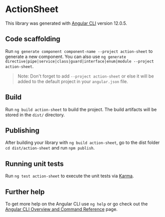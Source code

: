 # ActionSheet

This library was generated with [Angular CLI](https://github.com/angular/angular-cli) version 12.0.5.

## Code scaffolding

Run `ng generate component component-name --project action-sheet` to generate a new component. You can also use `ng generate directive|pipe|service|class|guard|interface|enum|module --project action-sheet`.

> Note: Don't forget to add `--project action-sheet` or else it will be added to the default project in your `angular.json` file.

## Build

Run `ng build action-sheet` to build the project. The build artifacts will be stored in the `dist/` directory.

## Publishing

After building your library with `ng build action-sheet`, go to the dist folder `cd dist/action-sheet` and run `npm publish`.

## Running unit tests

Run `ng test action-sheet` to execute the unit tests via [Karma](https://karma-runner.github.io).

## Further help

To get more help on the Angular CLI use `ng help` or go check out the [Angular CLI Overview and Command Reference](https://angular.io/cli) page.

